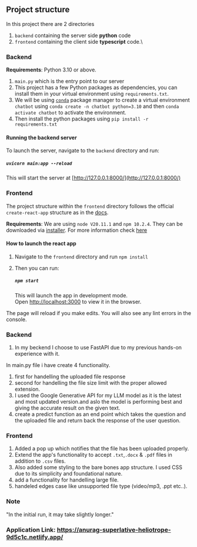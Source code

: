 ## Project structure

In this project there are  2 directories

1. `backend` containing the server side **python** code
2. `frontend` containing the client side **typescript** code.\


### Backend

**Requirements**: Python 3.10 or above.

1. `main.py` which is the entry point to our server
2. This project has a few Python packages as dependencies, you can install them in your virtual environment using `requirements.txt`.
3. We will be using [`conda`](https://docs.conda.io/projects/conda/en/stable/) package manager to create a virtual environment `chatbot` using `conda create -n chatbot python=3.10` and then `conda activate chatbot` to activate the environment.
4. Then install the python packages using `pip install -r requirements.txt`

#### Running the backend server

To launch the server, navigate to the `backend` directory and run:

##### `uvicorn main:app --reload`

This will start the server at [http://127.0.0.1:8000/](http://127.0.0.1:8000/)

### Frontend

The project structure within the `frontend` directory follows the official `create-react-app` structure as in the [docs](https://create-react-app.dev/docs/folder-structure).

**Requirements**: We are using `node V20.11.1` and `npm 10.2.4`. They can be downloaded via [installer](https://nodejs.org/en). For more information check [here](https://docs.npmjs.com/downloading-and-installing-node-js-and-npm)

#### How to launch the react app

1. Navigate to the `frontend` directory and run `npm install`
2. Then you can run:

   ##### `npm start`

   This will launch the app in development mode.\
   Open [http://localhost:3000](http://localhost:3000) to view it in the browser.

The page will reload if you make edits. You will also see any lint errors in the console.


### Backend

1. In my beckend I choose to use FastAPI due to my previous hands-on experience with it.

In main.py file i have create 4 functionality.
 1. first for handelling the uploaded file response 
 2. second for handelling the file size limit  with the proper allowed extension.
 3. I used the Google Generative API for my LLM model as it is the latest and most updated version.and aslo the model is performing best  and giving the accurate result on the given text.
 4. create a predict function as an end point which takes the question and the uploaded file and return back the response of the user question. 



### Frontend

1. Added a pop up which notifies that the file has been uploaded properly.
2. Extend the app's functionality to accept `.txt`,`.docx` & `.pdf` files in addition to `.csv` files.
3. Also added  some styling to the bare bones app structure. I used CSS due to its simplicity and foundational nature.
4. add a functionality for handelling large file.
5. handeled edges  case like unsupported file type (video/mp3, .ppt etc..).

### Note

"In the initial run, it may take slightly longer."

### Application Link: https://anurag-superlative-heliotrope-9d5c1c.netlify.app/
